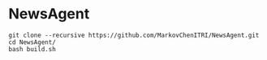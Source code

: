 # NewsAgent
```
git clone --recursive https://github.com/MarkovChenITRI/NewsAgent.git
cd NewsAgent/
bash build.sh
```
